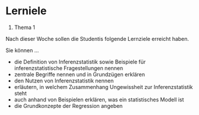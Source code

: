 # Lerniele


1. Thema 1

Nach dieser Woche sollen die Studentis folgende Lernziele erreicht haben.

Sie können ...

- die Definition von Inferenzstatistik sowie Beispiele für inferenzstatistische Fragestellungen nennen
- zentrale Begriffe nennen und in Grundzügen erklären
- den Nutzen von Inferenzstatistik nennen
- erläutern, in welchem Zusammenhang Ungewissheit zur Inferenzstatistik steht
- auch anhand von Beispielen erklären, was ein statistisches Modell ist
- die Grundkonzepte der Regression angeben
